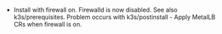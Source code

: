 
- Install with firewall on. Firewalld is now disabled. See also k3s/prerequisites. Problem occurs with k3s/postinstall - Apply MetalLB CRs when firewall is on.
